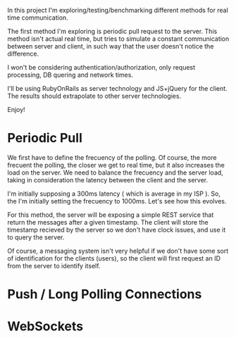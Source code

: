 In this project I'm exploring/testing/benchmarking different methods for real time communication.

The first method I'm exploring is periodic pull request to the server. This method isn't actual real time, but tries to simulate a constant communication between server and client, in such way that the user doesn't notice the difference.

I won't be considering authentication/authorization, only request processing, DB quering and network times.

I'll be using RubyOnRails as server technology and JS+jQuery for the client. The results should extrapolate to other server technologies.

Enjoy!

Periodic Pull
=====================

We first have to define the frecuency of the polling. Of course, the more frecuent the polling, the closer we get to real time, but it also increases the load on the server. We need to balance the frecuency and the server load, taking in consideration the latency between the client and the server.

I'm initially supposing a 300ms latency ( which is average in my ISP ). So, the I'm initially setting the frecuency to 1000ms. Let's see how this evolves.

For this method, the server will be exposing a simple REST service that return the messages after a given timestamp. The client will store the timestamp recieved by the server so we don't have clock issues, and use it to query the server. 

Of course, a messaging system isn't very helpful if we don't have some sort of identification for the clients (users), so the client will first request an ID from the server to identify itself.

Push / Long Polling Connections
=========================

WebSockets
=========================